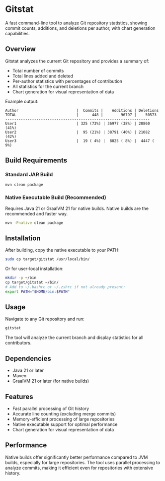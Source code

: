 # Gitstat

A fast command-line tool to analyze Git repository statistics, showing commit counts, additions, and deletions per author, with chart generation capabilities.

## Overview

Gitstat analyzes the current Git repository and provides a summary of:
- Total number of commits
- Total lines added and deleted
- Per-author statistics with percentages of contribution
- All statistics for the current branch
- Chart generation for visual representation of data

Example output:

```
Author                          |  Commits |    Additions | Deletions
TOTAL                           |      448 |        96797 |    50573
-----------------------------------------------------------------
User1                           | 325 (73%) | 36977 (38%) | 20860 (41%)
User2                           |  95 (21%) | 38791 (40%) | 21082 (42%)
User3                           |  19 ( 4%) |  8025 ( 8%) |  4447 ( 9%)
```

## Build Requirements

### Standard JAR Build
```bash
mvn clean package
```

### Native Executable Build (Recommended)
Requires Java 21 or GraalVM 21 for native builds. Native builds are the recommended and faster way.
```bash
mvn -Pnative clean package
```

## Installation

After building, copy the native executable to your PATH:
```bash
sudo cp target/gitstat /usr/local/bin/
```

Or for user-local installation:
```bash
mkdir -p ~/bin
cp target/gitstat ~/bin/
# Add to ~/.bashrc or ~/.zshrc if not already present:
export PATH="$HOME/bin:$PATH"
```

## Usage

Navigate to any Git repository and run:
```bash
gitstat
```

The tool will analyze the current branch and display statistics for all contributors.

## Dependencies
- Java 21 or later
- Maven
- GraalVM 21 or later (for native builds)

## Features
- Fast parallel processing of Git history
- Accurate line counting (excluding merge commits)
- Memory-efficient processing of large repositories
- Native executable support for optimal performance
- Chart generation for visual representation of data

## Performance
Native builds offer significantly better performance compared to JVM builds, especially for large repositories. The tool uses parallel processing to analyze commits, making it efficient even for repositories with extensive history.

